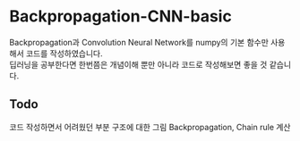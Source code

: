 # Backpropagation-CNN-basic

Backpropagation과 Convolution Neural Network를 numpy의 기본 함수만 사용해서 코드를 작성하였습니다.<br>
딥러닝을 공부한다면 한번쯤은 개념이해 뿐만 아니라 코드로 작성해보면 좋을 것 같습니다.<br>

## Todo
코드 작성하면서 어려웠던 부분
구조에 대한 그림
Backpropagation, Chain rule 계산
